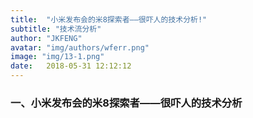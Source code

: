 ```yaml
---
title:  "小米发布会的米8探索者——很吓人的技术分析!"
subtitle: "技术流分析"
author: "JKFENG"
avatar: "img/authors/wferr.png"
image: "img/13-1.png"
date:   2018-05-31 12:12:12
---
```

### 一、小米发布会的米8探索者——很吓人的技术分析
